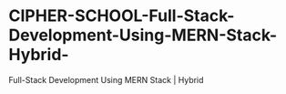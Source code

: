 # CIPHER-SCHOOL-Full-Stack-Development-Using-MERN-Stack-Hybrid-
 Full-Stack Development Using MERN Stack | Hybrid 
